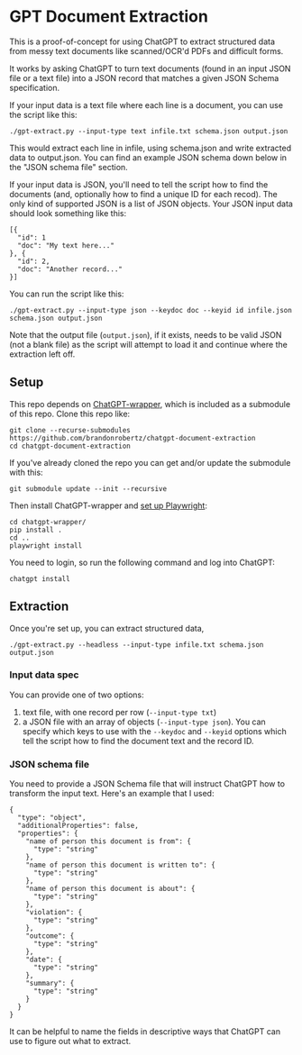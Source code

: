 # GPT Document Extraction

This is a proof-of-concept for using ChatGPT to extract structured data from messy text documents like scanned/OCR'd PDFs and difficult forms.

It works by asking ChatGPT to turn text documents (found in an input JSON file or a text file) into a JSON record that matches a given JSON Schema specification.

If your input data is a text file where each line is a document, you can use the script like this:

```
./gpt-extract.py --input-type text infile.txt schema.json output.json
```

This would extract each line in infile, using schema.json and write extracted data to output.json. You can find an example JSON schema down below in the "JSON schema file" section.

If your input data is JSON, you'll need to tell the script how to find the documents (and, optionally how to find a unique ID for each recod). The only kind of supported JSON is a list of JSON objects. Your JSON input data should look something like this:

```
[{
  "id": 1
  "doc": "My text here..."
}, {
  "id": 2,
  "doc": "Another record..."
}]
```

You can run the script like this:

```
./gpt-extract.py --input-type json --keydoc doc --keyid id infile.json schema.json output.json
```

Note that the output file (`output.json`), if it exists, needs to be valid JSON (not a blank file) as the script will attempt to load it and continue where the extraction left off.

## Setup

This repo depends on [ChatGPT-wrapper][wrapper-main], which is included as a submodule of this repo. Clone this repo like:

```
git clone --recurse-submodules https://github.com/brandonrobertz/chatgpt-document-extraction
cd chatgpt-document-extraction
```

If you've already cloned the repo you can get and/or update the submodule with this:

```
git submodule update --init --recursive
```

Then install ChatGPT-wrapper and [set up Playwright][playwright-setup]:

```
cd chatgpt-wrapper/
pip install .
cd ..
playwright install
```

You need to login, so run the following command and log into ChatGPT:

```
chatgpt install
```

## Extraction

Once you're set up, you can extract structured data, 

```
./gpt-extract.py --headless --input-type infile.txt schema.json output.json
```

### Input data spec

You can provide one of two options:

1. text file, with one record per row (`--input-type txt`)
2. a JSON file with an array of objects (`--input-type json`). You can specify which keys to use with the `--keydoc` and `--keyid` options which tell the script how to find the document text and the record ID.

### JSON schema file

You need to provide a JSON Schema file that will instruct ChatGPT how to transform the input text. Here's an example that I used:

```
{
  "type": "object",
  "additionalProperties": false,
  "properties": {
    "name of person this document is from": {
      "type": "string"
    },
    "name of person this document is written to": {
      "type": "string"
    },
    "name of person this document is about": {
      "type": "string"
    },
    "violation": {
      "type": "string"
    },
    "outcome": {
      "type": "string"
    },
    "date": {
      "type": "string"
    },
    "summary": {
      "type": "string"
    }
  }
}
```

It can be helpful to name the fields in descriptive ways that ChatGPT can use to figure out what to extract.


[wrapper-main]: https://github.com/mmabrouk/chatgpt-wrapper
    "ChatGPT Wrapper - upstream version"

[playwright-setup]: https://playwright.dev/python/docs/library
    "Playwright - Getting Started"
